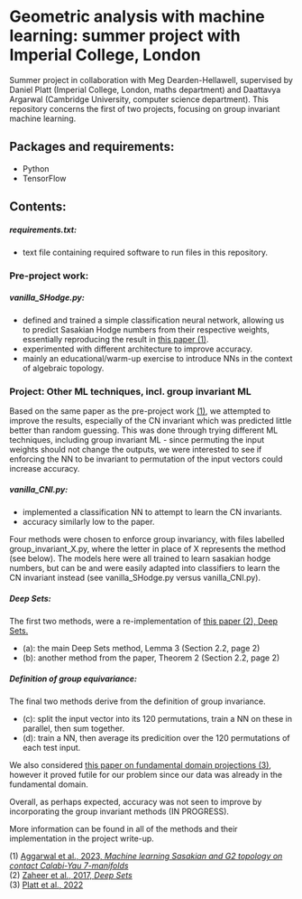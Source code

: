 # Geometric analysis with machine learning: summer project with Imperial College, London
Summer project in collaboration with Meg Dearden-Hellawell, supervised by Daniel Platt (Imperial College, London, maths department) and Daattavya Argarwal (Cambridge University, computer science department). This repository concerns the first of two projects, focusing on group invariant machine learning.

## Packages and requirements:
- Python
- TensorFlow

## Contents:
##### requirements.txt:
- text file containing required software to run files in this repository.

### Pre-project work:

##### vanilla_SHodge.py:
- defined and trained a simple classification neural network, allowing us to predict Sasakian Hodge numbers from their respective weights, essentially reproducing the result in [this paper (1)](https://www.sciencedirect.com/science/article/pii/S0370269324000753?via%3Dihub).
- experimented with different architecture to improve accuracy.
- mainly an educational/warm-up exercise to introduce NNs in the context of algebraic topology.

### Project: Other ML techniques, incl. group invariant ML
Based on the same paper as the pre-project work [(1)](https://www.sciencedirect.com/science/article/pii/S0370269324000753?via%3Dihub), we attempted to improve the results, especially of the CN invariant which was predicted little better than random guessing. This was done through trying different ML techniques, including group invariant ML - since permuting the input weights should not change the outputs, we were interested to see if enforcing the NN to be invariant to permutation of the input vectors could increase accuracy.

##### vanilla_CNI.py:
- implemented a classification NN to attempt to learn the CN invariants.
- accuracy similarly low to the paper.

Four methods were chosen to enforce group invariancy, with files labelled group_invariant_X.py, where the letter in place of X represents the method (see below). The models here were all trained to learn sasakian hodge numbers, but can be and were easily adapted into classifiers to learn the CN invariant instead (see vanilla_SHodge.py versus vanilla_CNI.py).

##### Deep Sets:
The first two methods, were a re-implementation of [this paper (2), Deep Sets.](https://arxiv.org/abs/1703.06114)
- (a): the main Deep Sets method, Lemma 3 (Section 2.2, page 2)
- (b): another method from the paper, Theorem 2 (Section 2.2, page 2) 

##### Definition of group equivariance:
The final two methods derive from the definition of group invariance.
- (c): split the input vector into its 120 permutations, train a NN on these in parallel, then sum together.
- (d): train a NN, then average its predicition over the 120 permutations of each test input.

We also considered [this paper on fundamental domain projections (3)](https://openreview.net/pdf?id=RLkbkAgNA58), however it proved futile for our problem since our data was already in the fundamental domain. 

Overall, as perhaps expected, accuracy was not seen to improve by incorporating the group invariant methods (IN PROGRESS).

More information can be found in all of the methods and their implementation in the project write-up. 

(1) [Aggarwal et al., 2023, *Machine learning Sasakian and G2 topology on contact Calabi-Yau 7-manifolds*](https://www.sciencedirect.com/science/article/pii/S0370269324000753?via%3Dihub) <br/>
(2) [Zaheer et al., 2017, *Deep Sets*](https://arxiv.org/abs/1703.06114) <br/>
(3) [Platt et al., 2022](https://openreview.net/pdf?id=RLkbkAgNA58) 
